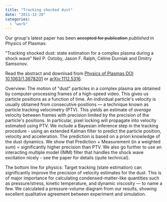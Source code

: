 ```yaml
---
title: "Tracking shocked dust"
date: "2011-12-20"
categories: 
  - "work"
---
```


Our group's latest paper has been ~~accepted for publication~~ _published_ in Physics of Plasmas:

"Tracking shocked dust: state estimation for a complex plasma during a shock wave" Neil P. Oxtoby, Jason F. Ralph, Céline Durniak and Dmitry Samsonov.

Read the abstract and download from [Physics of Plasmas DOI 10.1063/1.3678201](https://doi.org/10.1063/1.3678201) or [arXiv:1112.5316](http://arxiv.org/abs/1112.5316).

Overview: The motion of "dust" particles in a complex plasma are obtained by computer-processing frames of a high-speed video. This gives us particle positions as a function of time. An individual particle's velocity is usually obtained from consecutive positions — a technique known as particle tracking velocimetry (PTV). This yields an estimate of _average_ velocity between frames with precision limited by the precision of the particle's positions. In particular, pixel locking will propagate into velocity estimated using PTV. We include a Bayesian inference step in the tracking procedure - using an extended Kalman filter to predict the particle position, velocity and acceleration. The prediction is based on a priori knowledge of the dust dynamics. We show that Prediction + Measurement (in a weighted sum) = significantly higher precision than PTV. We also go further to use an interacting multiple model (IMM) filter that handles the shock wave excitation nicely - see the paper for details (quite technical).

The bottom line for physics: Target tracking (state estimation) can significantly improve the precision of velocity estimates for the dust. This is of major importance for calculating condensed-matter-like quantities such as pressure/stress, kinetic temperature, and dynamic viscosity — to name a few. We calculated a pressure-volume diagram from our results, showing excellent qualitative agreement between experiment and simulation.
